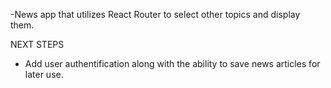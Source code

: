 -News app that utilizes React Router to select other topics and display them. 

NEXT STEPS 
- Add user authentification along with the ability to save news articles for later use.
